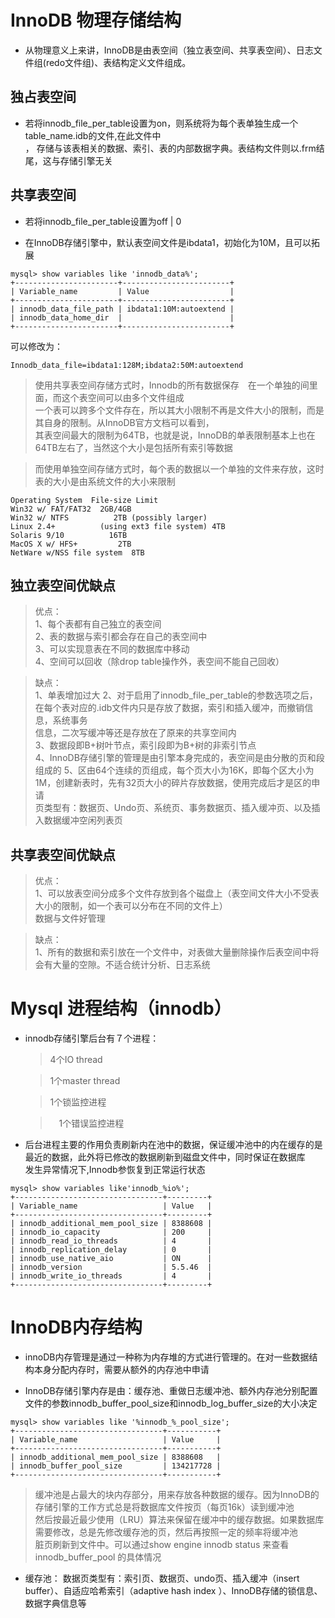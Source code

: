 # InnoDB 物理存储结构

* 从物理意义上来讲，InnoDB是由表空间（独立表空间、共享表空间）、日志文件组(redo文件组)、表结构定义文件组成。<br>

## 独占表空间

* 若将innodb_file_per_table设置为on，则系统将为每个表单独生成一个table_name.idb的文件,在此文件中<br>，
存储与该表相关的数据、索引、表的内部数据字典。表结构文件则以.frm结尾，这与存储引擎无关

## 共享表空间

* 若将innodb_file_per_table设置为off | 0

* 在InnoDB存储引擎中，默认表空间文件是ibdata1，初始化为10M，且可以拓展

```
mysql> show variables like 'innodb_data%';
+-----------------------+------------------------+
| Variable_name         | Value                  |
+-----------------------+------------------------+
| innodb_data_file_path | ibdata1:10M:autoextend |
| innodb_data_home_dir  |                        |
+-----------------------+------------------------+
```
可以修改为：
```
Innodb_data_file=ibdata1:128M;ibdata2:50M:autoextend
```
> 使用共享表空间存储方式时，Innodb的所有数据保存　在一个单独的间里面，而这个表空间可以由多个文件组成<br>
一个表可以跨多个文件存在，所以其大小限制不再是文件大小的限制，而是其自身的限制。从InnoDB官方文档可以看到，<br>
其表空间最大的限制为64TB，也就是说，InnoDB的单表限制基本上也在64TB左右了，当然这个大小是包括所有索引等数据<br>

> 而使用单独空间存储方式时，每个表的数据以一个单独的文件来存放，这时表的大小是由系统文件的大小来限制

```
Operating System  File-size Limit
Win32 w/ FAT/FAT32  2GB/4GB
Win32 w/ NTFS          2TB (possibly larger)
Linux 2.4+          (using ext3 file system) 4TB
Solaris 9/10          16TB
MacOS X w/ HFS+         2TB
NetWare w/NSS file system  8TB
```

## 独立表空间优缺点

> 优点：<br>
1、每个表都有自己独立的表空间<br>
2、表的数据与索引都会存在自己的表空间中<br>
3、可以实现意表在不同的数据库中移动<br>
4、空间可以回收（除drop table操作外，表空间不能自己回收）<br>

> 缺点：<br>
1、单表增加过大
2、对于启用了innodb_file_per_table的参数选项之后，在每个表对应的.idb文件内只是存放了数据，索引和插入缓冲，而撤销信息，系统事务<br>
信息，二次写缓冲等还是存放在了原来的共享空间内<br>
3、数据段即B+树叶节点，索引段即为B+树的非索引节点<br>
4、InnoDB存储引擎的管理是由引擎本身完成的，表空间是由分散的页和段组成的
5、区由64个连续的页组成，每个页大小为16K，即每个区大小为1M，创建新表时，先有32页大小的碎片存放数据，使用完成后才是区的申请 <br>
>页类型有：数据页、Undo页、系统页、事务数据页、插入缓冲页、以及插入数据缓冲空闲列表页

## 共享表空间优缺点

> 优点：<br>
1、可以放表空间分成多个文件存放到各个磁盘上（表空间文件大小不受表大小的限制，如一个表可以分布在不同的文件上）<br>
数据与文件好管理

> 缺点：<br>
1、所有的数据和索引放在一个文件中，对表做大量删除操作后表空间中将会有大量的空隙。不适合统计分析、日志系统


# Mysql 进程结构（innodb）

* innodb存储引擎后台有７个进程：

    > 4个IO thread

    > 1个master thread

    > 1个锁监控进程

    >　1个错误监控进程

* 后台进程主要的作用负责刷新内在池中的数据，保证缓冲池中的内在缓存的是最近的数据，此外将已修改的数据刷新到磁盘文件中，同时保证在数据库<br>
发生异常情况下,Innodb参恢复到正常运行状态

```
mysql> show variables like'innodb_%io%';
+---------------------------------+---------+
| Variable_name                   | Value   |
+---------------------------------+---------+
| innodb_additional_mem_pool_size | 8388608 |
| innodb_io_capacity              | 200     |
| innodb_read_io_threads          | 4       |
| innodb_replication_delay        | 0       |
| innodb_use_native_aio           | ON      |
| innodb_version                  | 5.5.46  |
| innodb_write_io_threads         | 4       |
+---------------------------------+---------+
```

# InnoDB内存结构

* innoDB内存管理是通过一种称为内存堆的方式进行管理的。在对一些数据结构本身分配内存时，需要从额外的内存池中申请

* InnoDB存储引擎内存是由：缓存池、重做日志缓冲池、额外内存池分别配置文件的参数innodb_buffer_pool_size和innodb_log_buffer_size的大小决定

```
mysql> show variables like '%innodb_%_pool_size';
+---------------------------------+-----------+
| Variable_name                   | Value     |
+---------------------------------+-----------+
| innodb_additional_mem_pool_size | 8388608   |
| innodb_buffer_pool_size         | 134217728 |
+---------------------------------+-----------+
```
> 缓冲池是占最大的块内存部分，用来存放各种数据的缓存。因为InnoDB的存储引擎的工作方式总是将数据库文件按页（每页16k）读到缓冲池<br>
然后按最近最少使用（LRU）算法来保留在缓冲中的缓存数据。如果数据库需要修改，总是先修改缓存池的页，然后再按照一定的频率将缓冲池<br>
脏页刷新到文件中。可以通过show engine innodb status 来查看innodb_buffer_pool 的具体情况

* 缓存池：
    数据页类型有：索引页、数据页、undo页、插入缓冲（insert buffer）、自适应哈希索引（adaptive hash index ）、InnoDB存储的锁信息、<br>
    数据字典信息等



